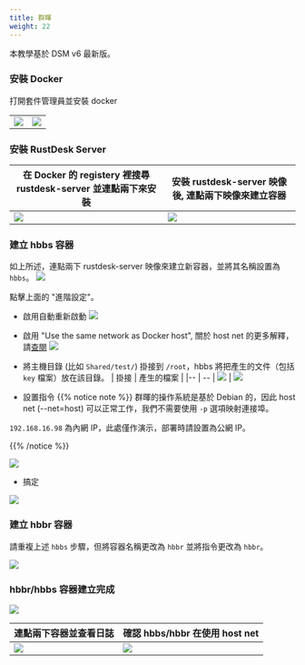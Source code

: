```yaml
---
title: 群暉
weight: 22
---
```


本教學基於 DSM v6 最新版。

### 安裝 Docker

打開套件管理員並安裝 docker

|             |                                                   |
| --------------- | -------------------------------------------------------- |
![](/docs/en/self-host/rustdesk-server-oss/synology/images/package-manager.png) | ![](/docs/en/self-host/rustdesk-server-oss/synology/images/docker.png)


### 安裝 RustDesk Server

| 在 Docker 的 registery 裡搜尋 rustdesk-server 並連點兩下來安裝  |   安裝 rustdesk-server 映像後, 連點兩下映像來建立容器                                    |
| --------------- | -------------------------------------------------------- |
![](/docs/en/self-host/rustdesk-server-oss/synology/images/pull-rustdesk-server.png) | ![](/docs/en/self-host/rustdesk-server-oss/synology/images/rustdesk-server-installed.png)


### 建立 hbbs 容器

如上所述，連點兩下 rustdesk-server 映像來建立新容器，並將其名稱設置為 `hbbs`。
![](/docs/en/self-host/rustdesk-server-oss/synology/images/hbbs.png)

點擊上面的 "進階設定"。

- 啟用自動重新啟動
![](/docs/en/self-host/rustdesk-server-oss/synology/images/auto-restart.png)

- 啟用 "Use the same network as Docker host", 關於 host net 的更多解釋，請[查閱](/docs/zh-tw/self-host/install/#net-host)
![](/docs/en/self-host/rustdesk-server-oss/synology/images/host-net.png)

- 將主機目錄 (比如 `Shared/test/`) 掛接到 `/root`，hbbs 將把產生的文件（包括 `key` 檔案）放在該目錄。
| 掛接 | 產生的檔案 |
|-- | -- |
![](/docs/en/self-host/rustdesk-server-oss/synology/images/mount.png?width=500px) | ![](/docs/en/self-host/rustdesk-server-oss/synology/images/mounted-dir.png?width=300px)

- 設置指令
{{% notice note %}}
群暉的操作系統是基於 Debian 的，因此 host net (--net=host) 可以正常工作，我們不需要使用 `-p` 選項映射連接埠。

`192.168.16.98` 為內網 IP，此處僅作演示，部署時請設置為公網 IP。

{{% /notice %}}

![](/docs/en/self-host/rustdesk-server-oss/synology/images/hbbs-cmd.png?v2)

- 搞定

![](/docs/en/self-host/rustdesk-server-oss/synology/images/hbbs-config.png)

### 建立 hbbr 容器

請重複上述 `hbbs` 步驟，但將容器名稱更改為 `hbbr` 並將指令更改為 `hbbr`。

![](/docs/en/self-host/rustdesk-server-oss/synology/images/hbbr-config.png)

### hbbr/hbbs 容器建立完成

![](/docs/en/self-host/rustdesk-server-oss/synology/images/containers.png?width=500px)


| 連點兩下容器並查看日誌 | 確認 hbbs/hbbr 在使用 host net |
|-- | -- |
![](/docs/en/self-host/rustdesk-server-oss/synology/images/log.png?width=500px) | ![](/docs/en/self-host/rustdesk-server-oss/synology/images/network-types.png?width=500px)
